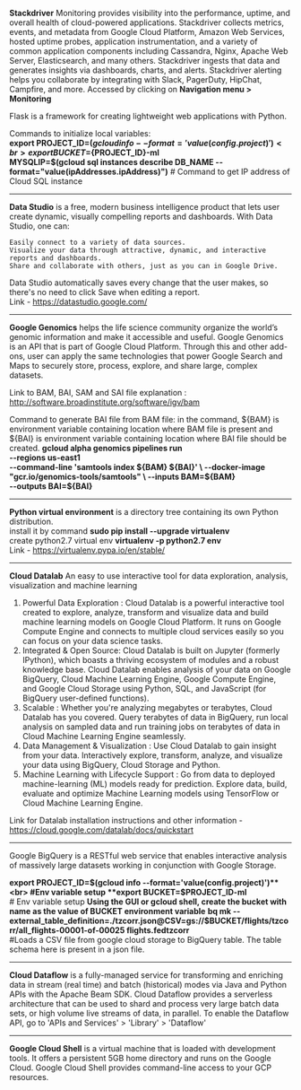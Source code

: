 **Stackdriver** Monitoring provides visibility into the performance, uptime, and overall health of cloud-powered applications. Stackdriver collects metrics, events, and metadata from Google Cloud Platform, Amazon Web Services, hosted uptime probes, application instrumentation, and a variety of common application components including Cassandra, Nginx, Apache Web Server, Elasticsearch, and many others. Stackdriver ingests that data and generates insights via dashboards, charts, and alerts. Stackdriver alerting helps you collaborate by integrating with Slack, PagerDuty, HipChat, Campfire, and more.
Accessed by clicking on **Navigation menu > Monitoring**

Flask is a framework for creating lightweight web applications with Python. 

Commands to initialize local variables:<br>
**export PROJECT_ID=$(gcloud info --format='value(config.project)')<br>
export BUCKET=${PROJECT_ID}-ml<br>
MYSQLIP=$(gcloud sql instances describe DB_NAME --format="value(ipAddresses.ipAddress)")**  # Command to get IP address of Cloud SQL instance<br> 

------------------------------------------------------

**Data Studio** is a free, modern business intelligence product that lets user create dynamic, visually compelling reports and dashboards. With Data Studio, one can:

    Easily connect to a variety of data sources.
    Visualize your data through attractive, dynamic, and interactive reports and dashboards.
    Share and collaborate with others, just as you can in Google Drive.
Data Studio automatically saves every change that the user makes, so there's no need to click Save when editing a report.<br>
Link - https://datastudio.google.com/

-----------------------------------------

**Google Genomics** helps the life science community organize the world’s genomic information and make it accessible and useful. Google Genomics is an API that is part of Google Cloud Platform. Through this and other add-ons, user can apply the same technologies that power Google Search and Maps to securely store, process, explore, and share large, complex datasets.

Link to BAM, BAI, SAM and SAI file explanation : http://software.broadinstitute.org/software/igv/bam

Command to generate BAI file from BAM file:  in the command, ${BAM} is environment variable containing location where BAM file is present and ${BAI} is environment variable containing location where BAI file should be created.
**gcloud alpha genomics pipelines run \
    --regions us-east1 \
    --command-line 'samtools index ${BAM} ${BAI}' \
    --docker-image "gcr.io/genomics-tools/samtools" \
    --inputs BAM=${BAM} \
    --outputs BAI=${BAI}**

--------------------------------------------------------

**Python virtual environment** is a directory tree containing its own Python distribution. <br>
install it by command **sudo pip install --upgrade virtualenv**<br>
create python2.7 virtual env **virtualenv -p python2.7 env**<br>
Link - https://virtualenv.pypa.io/en/stable/<br>

------------------------------------------

**Cloud Datalab**
An easy to use interactive tool for data exploration, analysis, visualization and machine learning 
1. Powerful Data Exploration : Cloud Datalab is a powerful interactive tool created to explore, analyze, transform and visualize data and build machine learning models on Google Cloud Platform. It runs on Google Compute Engine and connects to multiple cloud services easily so you can focus on your data science tasks.
2. Integrated & Open Source: Cloud Datalab is built on Jupyter (formerly IPython), which boasts a thriving ecosystem of modules and a robust knowledge base. Cloud Datalab enables analysis of your data on Google BigQuery, Cloud Machine Learning Engine, Google Compute Engine, and Google Cloud Storage using Python, SQL, and JavaScript (for BigQuery user-defined functions).
3. Scalable : Whether you're analyzing megabytes or terabytes, Cloud Datalab has you covered. Query terabytes of data in BigQuery, run local analysis on sampled data and run training jobs on terabytes of data in Cloud Machine Learning Engine seamlessly.
4. Data Management & Visualization : Use Cloud Datalab to gain insight from your data. Interactively explore, transform, analyze, and visualize your data using BigQuery, Cloud Storage and Python.
5. Machine Learning with Lifecycle Support : Go from data to deployed machine-learning (ML) models ready for prediction. Explore data, build, evaluate and optimize Machine Learning models using TensorFlow or Cloud Machine Learning Engine.

Link for Datalab installation instructions and other information - https://cloud.google.com/datalab/docs/quickstart

-----------------------------------
Google BigQuery is a RESTful web service that enables interactive analysis of massively large datasets working in conjunction with Google Storage.

**export PROJECT_ID=$(gcloud info --format='value(config.project)')**<br> #Env variable setup
**export BUCKET=$PROJECT_ID-ml**<br> # Env variable setup
**Using the GUI or gcloud shell, create the bucket with name as the value of BUCKET environment variable** 
**bq mk --external_table_definition=./tzcorr.json@CSV=gs://$BUCKET/flights/tzcorr/all_flights-00001-of-00025 flights.fedtzcorr**<br> #Loads a CSV file from google cloud storage to BigQuery table. The table schema here is present in a json file.

-------------------------------

**Cloud Dataflow** is a fully-managed service for transforming and enriching data in stream (real time) and batch (historical) modes via Java and Python APIs with the Apache Beam SDK. Cloud Dataflow provides a serverless architecture that can be used to shard and process very large batch data sets, or high volume live streams of data, in parallel.
To enable the Dataflow API, go to 'APIs and Services' > 'Library' > 'Dataflow'


----------------------------

**Google Cloud Shell** is a virtual machine that is loaded with development tools. It offers a persistent 5GB home directory and runs on the Google Cloud. Google Cloud Shell provides command-line access to your GCP resources.
